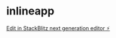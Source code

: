# inlineapp

[Edit in StackBlitz next generation editor ⚡️](https://stackblitz.com/~/github.com/yungrezac/inlineapp)